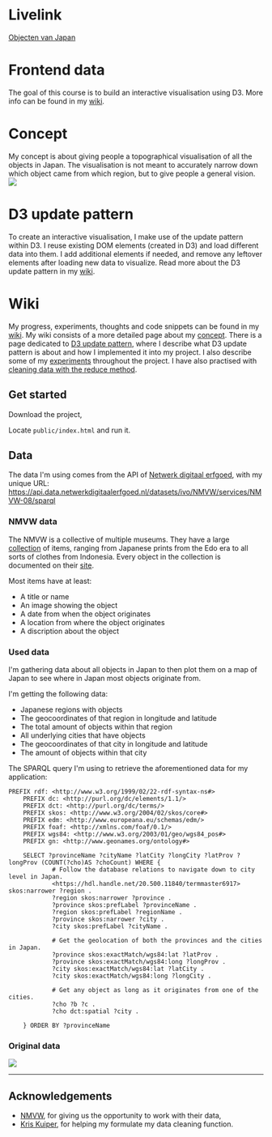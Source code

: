 # Livelink

[Objecten van Japan](https://robinfrugte97.github.io/frontend-data/public/index.html)

# Frontend data

The goal of this course is to build an interactive visualisation using D3.
More info can be found in my [wiki](https://github.com/RobinFrugte97/frontend-data/wiki).


# Concept

My concept is about giving people a topographical visualisation of all the objects in Japan. The visualisation is not meant to accurately narrow down which object came from which region, but to give people a general vision.
![](https://github.com/RobinFrugte97/frontend-data/blob/master/src/images/fdHome.png)

# D3 update pattern

To create an interactive visualisation, I make use of the update pattern within D3. I reuse existing DOM elements (created in D3) and load different data into them. I add additional elements if needed, and remove any leftover elements after loading new data to visualize. Read more about the D3 update pattern in my [wiki](https://github.com/RobinFrugte97/frontend-data/wiki/D3-Update-pattern).

# Wiki

My progress, experiments, thoughts and code snippets can be found in my [wiki](https://github.com/RobinFrugte97/frontend-data/wiki). My wiki consists of a more detailed page about my [concept](https://github.com/RobinFrugte97/frontend-data/wiki/Concept). There is a page dedicated to [D3 update pattern](https://github.com/RobinFrugte97/frontend-data/wiki/D3-Update-pattern), where I describe what D3 update pattern is about and how I implemented it into my project. I also describe some of my [experiments](https://github.com/RobinFrugte97/frontend-data/wiki/Experiments) throughout the project. I have also practised with [cleaning data with the reduce method](https://github.com/RobinFrugte97/functional-programming/wiki/Datacleaning).

## Get started

Download the project,

Locate `public/index.html` and run it.


## Data

The data I'm using comes from the API of [Netwerk digitaal erfgoed](https://www.netwerkdigitaalerfgoed.nl/), with my unique URL: https://api.data.netwerkdigitaalerfgoed.nl/datasets/ivo/NMVW/services/NMVW-08/sparql

### NMVW data

The NMVW is a collective of multiple museums. They have a large [collection](http://collectie.wereldculturen.nl/) of items, ranging from Japanese prints from the Edo era to all sorts of clothes from Indonesia. Every object in the collection is documented on their [site](http://collectie.wereldculturen.nl/).

Most items have at least:

- A title or name
- An image showing the object
- A date from when the object originates
- A location from where the object originates
- A discription about the object


### Used data

I'm gathering data about all objects in Japan to then plot them on a map of Japan to see where in Japan most objects originate from.

I'm getting the following data:
- Japanese regions with objects
- The geocoordinates of that region in longitude and latitude
- The total amount of objects within that region
- All underlying cities that have objects
- The geocoordinates of that city in longitude and latitude
- The amount of objects within that city

The SPARQL query I'm using to retrieve the aforementioned data for my application: 

```
PREFIX rdf: <http://www.w3.org/1999/02/22-rdf-syntax-ns#>
	PREFIX dc: <http://purl.org/dc/elements/1.1/>
	PREFIX dct: <http://purl.org/dc/terms/>
	PREFIX skos: <http://www.w3.org/2004/02/skos/core#>
	PREFIX edm: <http://www.europeana.eu/schemas/edm/>
	PREFIX foaf: <http://xmlns.com/foaf/0.1/>
	PREFIX wgs84: <http://www.w3.org/2003/01/geo/wgs84_pos#>
	PREFIX gn: <http://www.geonames.org/ontology#>
		
	SELECT ?provinceName ?cityName ?latCity ?longCity ?latProv ?longProv (COUNT(?cho)AS ?choCount) WHERE {
			# Follow the database relations to navigate down to city level in Japan.
			<https://hdl.handle.net/20.500.11840/termmaster6917> skos:narrower ?region .
			?region skos:narrower ?province .
			?province skos:prefLabel ?provinceName .
			?region skos:prefLabel ?regionName .
			?province skos:narrower ?city .
			?city skos:prefLabel ?cityName .
	
			# Get the geolocation of both the provinces and the cities in Japan.
			?province skos:exactMatch/wgs84:lat ?latProv .
			?province skos:exactMatch/wgs84:long ?longProv .    	
			?city skos:exactMatch/wgs84:lat ?latCity .
			?city skos:exactMatch/wgs84:long ?longCity .
			
			# Get any object as long as it originates from one of the cities.
			?cho ?b ?c .
			?cho dct:spatial ?city .
			
	} ORDER BY ?provinceName
```
### Original data
![](https://raw.githubusercontent.com/RobinFrugte97/frontend-data/master/src/images/dataResult.png)

---
## Acknowledgements

- [NMVW](http://collectie.wereldculturen.nl/), for giving us the opportunity to work with their data,
- [Kris Kuiper](Github.com/kriskuiper), for helping my formulate my data cleaning function.
